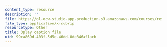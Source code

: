 ```yaml
---
content_type: resource
description: ''
file: https://ol-ocw-studio-app-production.s3.amazonaws.com/courses/res-9-003-brains-minds-and-machines-summer-course-summer-2015/99ca869d403f5d5e46dd0de846af1acb_GXuI9fKDxso.srt
file_type: application/x-subrip
resourcetype: Other
title: 3play caption file
uid: 99ca869d-403f-5d5e-46dd-0de846af1acb
---
```

